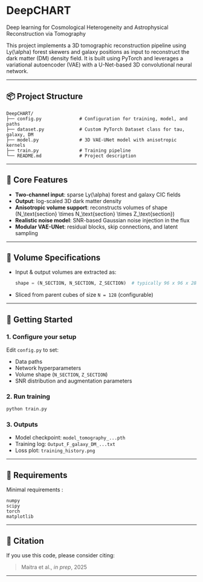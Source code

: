 # DeepCHART
Deep learning for Cosmological Heterogeneity and Astrophysical Reconstruction via Tomography


This project implements a 3D tomographic reconstruction pipeline using Ly\(\alpha\) forest skewers and galaxy positions as input to reconstruct the dark matter (DM) density field. It is built using PyTorch and leverages a variational autoencoder (VAE) with a U-Net-based 3D convolutional neural network.

---

## 📦 Project Structure

```
DeepCHART/
├── config.py              # Configuration for training, model, and paths
├── dataset.py             # Custom PyTorch Dataset class for tau, galaxy, DM
├── model.py               # 3D VAE-UNet model with anisotropic kernels
├── train.py               # Training pipeline
└── README.md              # Project description
```

---

## 🧠 Core Features

- **Two-channel input**: sparse Ly\(\alpha\) forest and galaxy CIC fields
- **Output**: log-scaled 3D dark matter density
- **Anisotropic volume support**: reconstructs volumes of shape \(N_\text{section} \times N_\text{section} \times Z_\text{section}\)
- **Realistic noise model**: SNR-based Gaussian noise injection in the flux
- **Modular VAE-UNet**: residual blocks, skip connections, and latent sampling

---

## 📐 Volume Specifications

- Input & output volumes are extracted as:
  ```python
  shape = (N_SECTION, N_SECTION, Z_SECTION)  # typically 96 x 96 x 288
  ```
- Sliced from parent cubes of size `N = 128` (configurable)

---

## 🚀 Getting Started

### 1. Configure your setup
Edit `config.py` to set:
- Data paths
- Network hyperparameters
- Volume shape (`N_SECTION`, `Z_SECTION`)
- SNR distribution and augmentation parameters

### 2. Run training
```bash
python train.py
```

### 3. Outputs
- Model checkpoint: `model_tomography_...pth`
- Training log: `Output_F_galaxy_DM_...txt`
- Loss plot: `training_history.png`

---

## 🔧 Requirements

Minimal requirements :
```
numpy
scipy
torch
matplotlib
```


---


## 📄 Citation
If you use this code, please consider citing:

> Maitra et al., *in prep*, 2025

---
